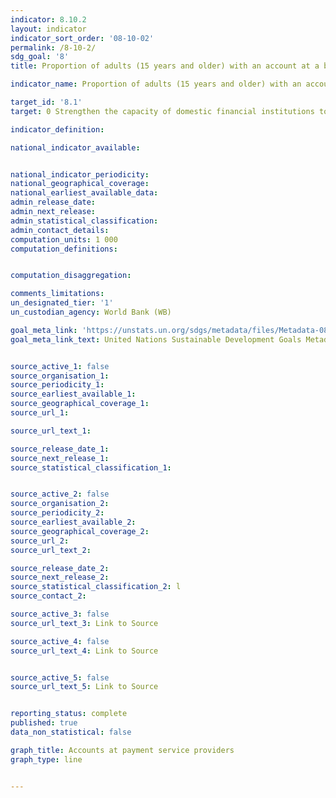 ```yaml
---
indicator: 8.10.2
layout: indicator
indicator_sort_order: '08-10-02'
permalink: /8-10-2/
sdg_goal: '8'
title: Proportion of adults (15 years and older) with an account at a bank or other financial institution or with a mobile-money-service provider

indicator_name: Proportion of adults (15 years and older) with an account at a bank or other financial institution or with a mobile-money-service provider

target_id: '8.1'
target: 0 Strengthen the capacity of domestic financial institutions to encourage and expand access to banking, insurance and financial services for all

indicator_definition:

national_indicator_available:


national_indicator_periodicity:
national_geographical_coverage:
national_earliest_available_data:
admin_release_date:
admin_next_release:
admin_statistical_classification:
admin_contact_details:
computation_units: 1 000
computation_definitions:


computation_disaggregation:

comments_limitations:
un_designated_tier: '1'
un_custodian_agency: World Bank (WB)

goal_meta_link: 'https://unstats.un.org/sdgs/metadata/files/Metadata-08-10-02.pdf'
goal_meta_link_text: United Nations Sustainable Development Goals Metadata


source_active_1: false
source_organisation_1:
source_periodicity_1:
source_earliest_available_1:
source_geographical_coverage_1:
source_url_1:

source_url_text_1:

source_release_date_1:
source_next_release_1:
source_statistical_classification_1:


source_active_2: false
source_organisation_2:
source_periodicity_2:
source_earliest_available_2:
source_geographical_coverage_2:
source_url_2:
source_url_text_2:

source_release_date_2:
source_next_release_2:
source_statistical_classification_2: l
source_contact_2:

source_active_3: false
source_url_text_3: Link to Source

source_active_4: false
source_url_text_4: Link to Source


source_active_5: false
source_url_text_5: Link to Source


reporting_status: complete
published: true
data_non_statistical: false

graph_title: Accounts at payment service providers
graph_type: line


---
```

